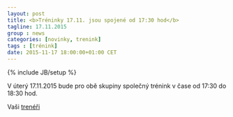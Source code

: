 ```yaml
---
layout: post
title: <b>Tréninky 17.11. jsou spojené od 17:30 hod</b>
tagline: 17.11.2015
group : news
categories: [novinky, trenink]
tags : [trénink]
date: 2015-11-17 18:00:00+01:00 CET
---
```

{% include JB/setup %}

V úterý 17.11.2015 bude pro obě skupiny společný trénink v čase od 17:30 do 18:30 hod.

Vaši [trenéři](/treneri)

